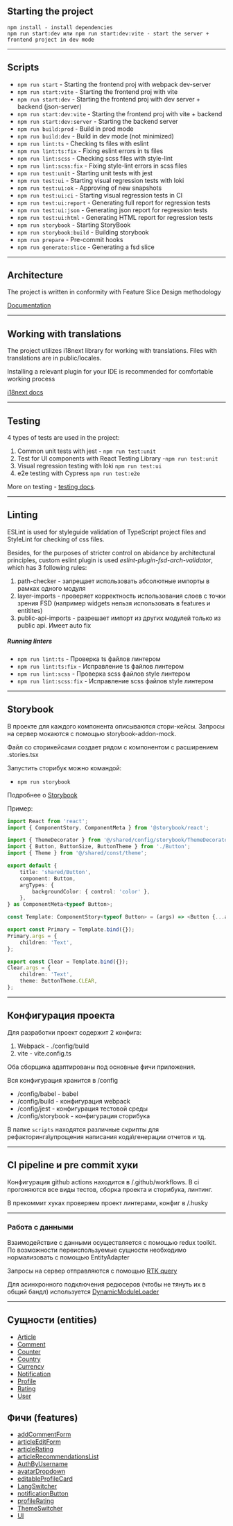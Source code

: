 ## Starting the project

```
npm install - install dependencies
npm run start:dev или npm run start:dev:vite - start the server + frontend project in dev mode
```

----

## Scripts

- `npm run start` - Starting the frontend proj with webpack dev-server
- `npm run start:vite` - Starting the frontend proj with vite
- `npm run start:dev` - Starting the frontend proj with dev server + backend (json-server)
- `npm run start:dev:vite` - Starting the frontend proj with vite + backend
- `npm run start:dev:server` - Starting the backend server
- `npm run build:prod` - Build in prod mode
- `npm run build:dev` - Build in dev mode (not minimized)
- `npm run lint:ts` - Checking ts files with eslint
- `npm run lint:ts:fix` - Fixing eslint errors in ts files
- `npm run lint:scss` - Checking scss files with style-lint
- `npm run lint:scss:fix` - Fixing style-lint errors in scss files
- `npm run test:unit` - Starting unit tests with jest
- `npm run test:ui` - Starting visual regression tests with loki
- `npm run test:ui:ok` - Approving of new snapshots
- `npm run test:ui:ci` - Starting visual regression tests in CI
- `npm run test:ui:report` - Generating full report for regression tests
- `npm run test:ui:json` - Generating json report for regression tests
- `npm run test:ui:html` - Generating HTML report for regression tests
- `npm run storybook` - Starting StoryBook
- `npm run storybook:build` - Building storybook
- `npm run prepare` - Pre-commit hooks
- `npm run generate:slice` - Generating a fsd slice

----

## Architecture

The project is written in conformity with Feature Slice Design methodology

[Documentation](https://feature-sliced.design/docs/get-started/tutorial)

----

## Working with translations

The project utilizes i18next library for working with translations.
Files with translations are in public/locales.

Installing a relevant plugin for your IDE is recommended for comfortable working process 

[i18next docs](https://react.i18next.com/)

----

## Testing

4 types of tests are used in the project:
1) Common unit tests with jest - `npm run test:unit`
2) Test for UI components with React Testing Library -`npm run test:unit`
3) Visual regression testing with loki `npm run test:ui`
4) e2e testing with Cypress `npm run test:e2e`

More on testing - [testing docs](/docs/tests.md).

----

## Linting

ESLint is used for styleguide validation of TypeScript project files and StyleLint for checking of css files.

Besides, for the purposes of stricter control on abidance by architectural principles,
custom eslint plugin is used *eslint-plugin-fsd-arch-validator*, which has 3 following rules:
1) path-checker - запрещает использовать абсолютные импорты в рамках одного модуля
2) layer-imports - проверяет корректность использования слоев с точки зрения FSD
   (например widgets нельзя использовать в features и entitites)
3) public-api-imports - разрешает импорт из других модулей только из public api. Имеет auto fix

##### Running linters
- `npm run lint:ts` - Проверка ts файлов линтером
- `npm run lint:ts:fix` - Исправление ts файлов линтером
- `npm run lint:scss` - Проверка scss файлов style линтером
- `npm run lint:scss:fix` - Исправление scss файлов style линтером

----
## Storybook

В проекте для каждого компонента описываются стори-кейсы.
Запросы на сервер мокаются с помощью storybook-addon-mock.

Файл со сторикейсами создает рядом с компонентом с расширением .stories.tsx

Запустить сторибук можно командой:
- `npm run storybook`

Подробнее о [Storybook](/docs/storybook.md)

Пример:

```typescript jsx
import React from 'react';
import { ComponentStory, ComponentMeta } from '@storybook/react';

import { ThemeDecorator } from '@/shared/config/storybook/ThemeDecorator/ThemeDecorator';
import { Button, ButtonSize, ButtonTheme } from './Button';
import { Theme } from '@/shared/const/theme';

export default {
    title: 'shared/Button',
    component: Button,
    argTypes: {
        backgroundColor: { control: 'color' },
    },
} as ComponentMeta<typeof Button>;

const Template: ComponentStory<typeof Button> = (args) => <Button {...args} />;

export const Primary = Template.bind({});
Primary.args = {
    children: 'Text',
};

export const Clear = Template.bind({});
Clear.args = {
    children: 'Text',
    theme: ButtonTheme.CLEAR,
};
```


----

## Конфигурация проекта

Для разработки проект содержит 2 конфига:
1. Webpack - ./config/build
2. vite - vite.config.ts

Оба сборщика адаптированы под основные фичи приложения.

Вся конфигурация хранится в /config
- /config/babel - babel
- /config/build - конфигурация webpack
- /config/jest - конфигурация тестовой среды
- /config/storybook - конфигурация сторибука

В папке `scripts` находятся различные скрипты для рефакторинга\упрощения написания кода\генерации отчетов и тд.

----

## CI pipeline и pre commit хуки

Конфигурация github actions находится в /.github/workflows.
В ci прогоняются все виды тестов, сборка проекта и сторибука, линтинг.

В прекоммит хуках проверяем проект линтерами, конфиг в /.husky

----

### Работа с данными

Взаимодействие с данными осуществляется с помощью redux toolkit.
По возможности переиспользуемые сущности необходимо нормализовать с помощью EntityAdapter

Запросы на сервер отправляются с помощью [RTK query](/src/shared/api/rtkApi.ts)

Для асинхронного подключения редюсеров (чтобы не тянуть их в общий бандл) используется
[DynamicModuleLoader](/src/shared/lib/components/DynamicModuleLoader/DynamicModuleLoader.tsx)

----


## Сущности (entities)

- [Article](/src/entities/Article)
- [Comment](/src/entities/Comment)
- [Counter](/src/entities/Counter)
- [Country](/src/entities/Country)
- [Currency](/src/entities/Currency)
- [Notification](/src/entities/Notification)
- [Profile](/src/entities/Profile)
- [Rating](/src/entities/Rating)
- [User](/src/entities/User)

## Фичи (features)

- [addCommentForm](/src/features/addCommentForm)
- [articleEditForm](/src/features/articleEditForm)
- [articleRating](/src/features/articleRating)
- [articleRecommendationsList](/src/features/articleRecommendationsList)
- [AuthByUsername](/src/features/AuthByUsername)
- [avatarDropdown](/src/features/avatarDropdown)
- [editableProfileCard](/src/features/editableProfileCard)
- [LangSwitcher](/src/features/LangSwitcher)
- [notificationButton](/src/features/notificationButton)
- [profileRating](/src/features/profileRating)
- [ThemeSwitcher](/src/features/ThemeSwitcher)
- [UI](/src/features/UI)
